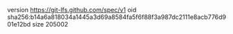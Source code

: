 version https://git-lfs.github.com/spec/v1
oid sha256:b14a6a818034a1445a3d69a8584fa5f6f88f3a987dc2111e8acb776d901e12bd
size 205002
